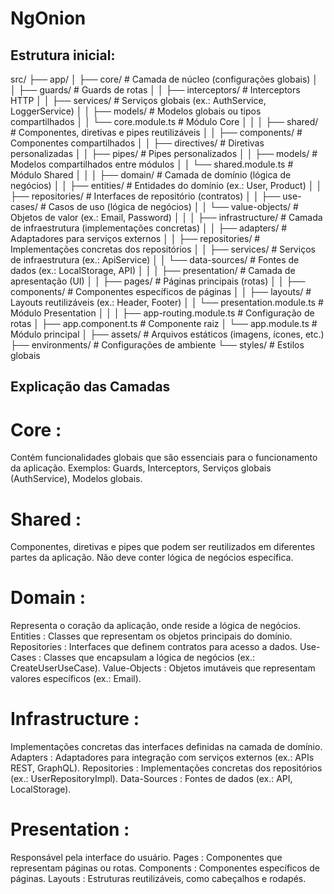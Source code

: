 # NgOnion

## Estrutura inicial:
src/
├── app/
│   ├── core/                  # Camada de núcleo (configurações globais)
│   │   ├── guards/            # Guards de rotas
│   │   ├── interceptors/      # Interceptors HTTP
│   │   ├── services/          # Serviços globais (ex.: AuthService, LoggerService)
│   │   ├── models/            # Modelos globais ou tipos compartilhados
│   │   └── core.module.ts     # Módulo Core
│   │
│   ├── shared/                # Componentes, diretivas e pipes reutilizáveis
│   │   ├── components/        # Componentes compartilhados
│   │   ├── directives/        # Diretivas personalizadas
│   │   ├── pipes/             # Pipes personalizados
│   │   ├── models/            # Modelos compartilhados entre módulos
│   │   └── shared.module.ts   # Módulo Shared
│   │
│   ├── domain/                # Camada de domínio (lógica de negócios)
│   │   ├── entities/          # Entidades do domínio (ex.: User, Product)
│   │   ├── repositories/      # Interfaces de repositório (contratos)
│   │   ├── use-cases/         # Casos de uso (lógica de negócios)
│   │   └── value-objects/     # Objetos de valor (ex.: Email, Password)
│   │
│   ├── infrastructure/        # Camada de infraestrutura (implementações concretas)
│   │   ├── adapters/          # Adaptadores para serviços externos
│   │   ├── repositories/      # Implementações concretas dos repositórios
│   │   ├── services/          # Serviços de infraestrutura (ex.: ApiService)
│   │   └── data-sources/      # Fontes de dados (ex.: LocalStorage, API)
│   │
│   ├── presentation/          # Camada de apresentação (UI)
│   │   ├── pages/             # Páginas principais (rotas)
│   │   ├── components/        # Componentes específicos de páginas
│   │   ├── layouts/           # Layouts reutilizáveis (ex.: Header, Footer)
│   │   └── presentation.module.ts  # Módulo Presentation
│   │
│   ├── app-routing.module.ts  # Configuração de rotas
│   ├── app.component.ts       # Componente raiz
│   └── app.module.ts          # Módulo principal
│
├── assets/                    # Arquivos estáticos (imagens, ícones, etc.)
├── environments/              # Configurações de ambiente
└── styles/                    # Estilos globais


## Explicação das Camadas
# Core :
Contém funcionalidades globais que são essenciais para o funcionamento da aplicação.
Exemplos: Guards, Interceptors, Serviços globais (AuthService), Modelos globais.

# Shared :
Componentes, diretivas e pipes que podem ser reutilizados em diferentes partes da aplicação.
Não deve conter lógica de negócios específica.

# Domain :
Representa o coração da aplicação, onde reside a lógica de negócios.
Entities : Classes que representam os objetos principais do domínio.
Repositories : Interfaces que definem contratos para acesso a dados.
Use-Cases : Classes que encapsulam a lógica de negócios (ex.: CreateUserUseCase).
Value-Objects : Objetos imutáveis que representam valores específicos (ex.: Email).

# Infrastructure :
Implementações concretas das interfaces definidas na camada de domínio.
Adapters : Adaptadores para integração com serviços externos (ex.: APIs REST, GraphQL).
Repositories : Implementações concretas dos repositórios (ex.: UserRepositoryImpl).
Data-Sources : Fontes de dados (ex.: API, LocalStorage).

# Presentation :
Responsável pela interface do usuário.
Pages : Componentes que representam páginas ou rotas.
Components : Componentes específicos de páginas.
Layouts : Estruturas reutilizáveis, como cabeçalhos e rodapés.
